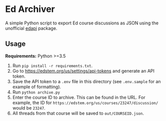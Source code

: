 # Ed Archiver

A simple Python script to export Ed course discussions as JSON using the unofficial [edapi](https://github.com/smartspot2/edapi) package.


## Usage

**Requirements:** Python >=3.5

1. Run `pip install -r requirements.txt`.
2. Go to https://edstem.org/us/settings/api-tokens and generate an API token.
3. Save the API token to a `.env` file in this directory (see `.env.sample` for an example of formatting).
4. Run `python archive.py`
5. Enter the course ID to archive. This can be found in the URL. For example, the ID for `https://edstem.org/us/courses/23247/discussion/` would be `23247`.
6. All threads from that course will be saved to `out/COURSEID.json`.


